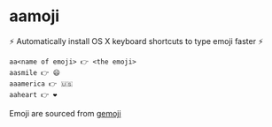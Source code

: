 # aamoji
⚡ Automatically install OS X keyboard shortcuts to type emoji faster ⚡ 

````
aa<name of emoji> 👉 <the emoji>
aasmile 👉 😄 
aaamerica 👉 🇺🇸 
aaheart 👉 ❤️ 
````

Emoji are sourced from [gemoji](https://github.com/github/gemoji/blob/master/db/emoji.json)
